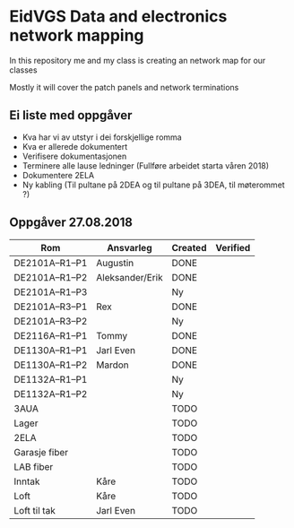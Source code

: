 <h1>EidVGS Data and electronics network mapping</h1>

<p>In this repository me and my class is creating an network map for our classes</p>
<p>Mostly it will cover the patch panels and network terminations</p>

## Ei liste med oppgåver 

* Kva har vi av utstyr i dei forskjellige romma
* Kva er allerede dokumentert
* Verifisere dokumentasjonen
* Terminere alle lause ledninger (Fullføre arbeidet starta våren 2018)
* Dokumentere 2ELA
* Ny kabling (Til pultane på 2DEA og til pultane på 3DEA, til møterommet ?)

## Oppgåver 27.08.2018
|Rom          |Ansvarleg            |Created|Verified|
|-------------|---------------------|-------|--------|
|DE2101A–R1–P1| Augustin            |DONE   |        |
|DE2101A–R1–P2| Aleksander/Erik     |DONE   |        |
|DE2101A–R1–P3|                     |Ny     |        |
|DE2101A–R3–P1| Rex                 |DONE   |        |
|DE2101A–R3–P2|                     |Ny     |        |
|DE2116A–R1–P1| Tommy               |DONE   |        |
|DE1130A–R1–P1| Jarl Even           |DONE   |        |
|DE1130A–R1–P2| Mardon              |DONE   |        |
|DE1132A–R1–P1|                     |Ny     |        |
|DE1132A–R1–P2|                     |Ny     |        |
|3AUA         |                     |TODO   |        |
|Lager        |                     |TODO   |        |
|2ELA         |                     |TODO   |        |
|Garasje fiber|                     |TODO   |        |
|LAB fiber    |                     |TODO   |        |
|Inntak       | Kåre                |TODO   |        |
|Loft         | Kåre                |TODO   |        |
|Loft til tak | Jarl Even           |TODO   |        |


